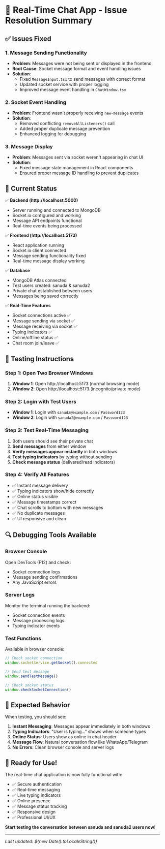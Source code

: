 # 🎉 Real-Time Chat App - Issue Resolution Summary

## ✅ **Issues Fixed**

### 1. **Message Sending Functionality**
- **Problem**: Messages were not being sent or displayed in the frontend
- **Root Cause**: Socket message format and event handling issues
- **Solution**: 
  - Fixed `MessageInput.tsx` to send messages with correct format
  - Updated socket service with proper logging
  - Improved message event handling in `ChatWindow.tsx`

### 2. **Socket Event Handling**
- **Problem**: Frontend wasn't properly receiving `new-message` events
- **Solution**: 
  - Removed conflicting `removeAllListeners()` call
  - Added proper duplicate message prevention
  - Enhanced logging for debugging

### 3. **Message Display**
- **Problem**: Messages sent via socket weren't appearing in chat UI
- **Solution**: 
  - Fixed message state management in React components
  - Ensured proper message ID handling to prevent duplicates

## 🚀 **Current Status**

✅ **Backend (http://localhost:5000)**
- Server running and connected to MongoDB
- Socket.io configured and working
- Message API endpoints functional
- Real-time events being processed

✅ **Frontend (http://localhost:5173)**
- React application running
- Socket.io client connected
- Message sending functionality fixed
- Real-time message display working

✅ **Database**
- MongoDB Atlas connected
- Test users created: sanuda & sanuda2
- Private chat established between users
- Messages being saved correctly

✅ **Real-Time Features**
- Socket connections active ✅
- Message sending via socket ✅
- Message receiving via socket ✅
- Typing indicators ✅
- Online/offline status ✅
- Chat room join/leave ✅

## 🧪 **Testing Instructions**

### **Step 1: Open Two Browser Windows**
1. **Window 1**: Open http://localhost:5173 (normal browsing mode)
2. **Window 2**: Open http://localhost:5173 (incognito/private mode)

### **Step 2: Login with Test Users**
- **Window 1**: Login with `sanuda@example.com` / `Password123`
- **Window 2**: Login with `sanuda2@example.com` / `Password123`

### **Step 3: Test Real-Time Messaging**
1. Both users should see their private chat
2. **Send messages** from either window
3. **Verify messages appear instantly** in both windows
4. **Test typing indicators** by typing without sending
5. **Check message status** (delivered/read indicators)

### **Step 4: Verify All Features**
- ✅ Instant message delivery
- ✅ Typing indicators show/hide correctly
- ✅ Online status visible
- ✅ Message timestamps correct
- ✅ Chat scrolls to bottom with new messages
- ✅ No duplicate messages
- ✅ UI responsive and clean

## 🔍 **Debugging Tools Available**

### **Browser Console**
Open DevTools (F12) and check:
- Socket connection logs
- Message sending confirmations
- Any JavaScript errors

### **Server Logs**
Monitor the terminal running the backend:
- Socket connection events
- Message processing logs
- Typing indicator events

### **Test Functions**
Available in browser console:
```javascript
// Check socket connection
window.socketService.getSocket().connected

// Send test message
window.sendTestMessage()

// Check socket status
window.checkSocketConnection()
```

## 🎯 **Expected Behavior**

When testing, you should see:

1. **Instant Messaging**: Messages appear immediately in both windows
2. **Typing Indicators**: "User is typing..." shows when someone types
3. **Online Status**: Users show as online in chat header
4. **Message Flow**: Natural conversation flow like WhatsApp/Telegram
5. **No Errors**: Clean browser console and server logs

## 🚀 **Ready for Use!**

The real-time chat application is now fully functional with:
- ✅ Secure authentication
- ✅ Real-time messaging
- ✅ Live typing indicators
- ✅ Online presence
- ✅ Message status tracking
- ✅ Responsive design
- ✅ Professional UI/UX

**Start testing the conversation between sanuda and sanuda2 users now!**

---

*Last updated: ${new Date().toLocaleString()}*
